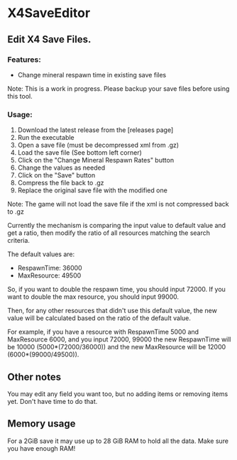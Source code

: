 # X4SaveEditor

## Edit X4 Save Files.

### Features:
  - Change mineral respawn time in existing save files

Note: This is a work in progress. Please backup your save files before using this tool.

### Usage:

1. Download the latest release from the [releases page]
1. Run the executable
1. Open a save file (must be decompressed xml from .gz)
1. Load the save file (See bottom left corner)
1. Click on the "Change Mineral Respawn Rates" button
1. Change the values as needed
1. Click on the "Save" button
1. Compress the file back to .gz
1. Replace the original save file with the modified one

Note:
The game will not load the save file if the xml is not compressed back to .gz

Currently the mechanism is comparing the input value to default value and get a ratio, then modify the ratio of all resources matching the 
search criteria. 

The default values are: 
- RespawnTime: 36000
- MaxResource: 49500

So, if you want to double the respawn time, you should input 72000. If you want to double the max resource, you should input 99000.

Then, for any other resources that didn't use this default value, the new value will be calculated based on the ratio of the default value.

For example, if you have a resource with RespawnTime 5000 and MaxResource 6000, and you input 72000, 99000
the new RespawnTime will be 10000 (5000*(72000/36000)) and the new MaxResource will be 12000 (6000*(99000/49500)).

## Other notes

You may edit any field you want too, but no adding items or removing items yet. Don't have time to do that. 

## Memory usage

For a 2GiB save it may use up to 28 GiB RAM to hold all the data.
Make sure you have enough RAM!